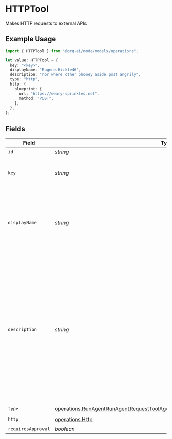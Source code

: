 # HTTPTool

Makes HTTP requests to external APIs

## Example Usage

```typescript
import { HTTPTool } from "@orq-ai/node/models/operations";

let value: HTTPTool = {
  key: "<key>",
  displayName: "Eugene.Hickle46",
  description: "nor where other phooey aside psst angrily",
  type: "http",
  http: {
    blueprint: {
      url: "https://weary-sprinkles.net",
      method: "POST",
    },
  },
};
```

## Fields

| Field                                                                                                                                                                                                                       | Type                                                                                                                                                                                                                        | Required                                                                                                                                                                                                                    | Description                                                                                                                                                                                                                 |
| --------------------------------------------------------------------------------------------------------------------------------------------------------------------------------------------------------------------------- | --------------------------------------------------------------------------------------------------------------------------------------------------------------------------------------------------------------------------- | --------------------------------------------------------------------------------------------------------------------------------------------------------------------------------------------------------------------------- | --------------------------------------------------------------------------------------------------------------------------------------------------------------------------------------------------------------------------- |
| `id`                                                                                                                                                                                                                        | *string*                                                                                                                                                                                                                    | :heavy_minus_sign:                                                                                                                                                                                                          | N/A                                                                                                                                                                                                                         |
| `key`                                                                                                                                                                                                                       | *string*                                                                                                                                                                                                                    | :heavy_check_mark:                                                                                                                                                                                                          | Unique key of the tool as it will be displayed in the UI                                                                                                                                                                    |
| `displayName`                                                                                                                                                                                                               | *string*                                                                                                                                                                                                                    | :heavy_check_mark:                                                                                                                                                                                                          | The name of the tool as it will be displayed in the UI. This is optional and if not provided, the `key` will be used.                                                                                                       |
| `description`                                                                                                                                                                                                               | *string*                                                                                                                                                                                                                    | :heavy_check_mark:                                                                                                                                                                                                          | A description of the tool, used by the model to choose when and how to call the tool. We do recommend using the `description` field as accurate as possible to give enough context to the model to make the right decision. |
| `type`                                                                                                                                                                                                                      | [operations.RunAgentRunAgentRequestToolAgentsRequestRequestBodySettingsTools12Type](../../models/operations/runagentrunagentrequesttoolagentsrequestrequestbodysettingstools12type.md)                                      | :heavy_check_mark:                                                                                                                                                                                                          | N/A                                                                                                                                                                                                                         |
| `http`                                                                                                                                                                                                                      | [operations.Http](../../models/operations/http.md)                                                                                                                                                                          | :heavy_check_mark:                                                                                                                                                                                                          | N/A                                                                                                                                                                                                                         |
| `requiresApproval`                                                                                                                                                                                                          | *boolean*                                                                                                                                                                                                                   | :heavy_minus_sign:                                                                                                                                                                                                          | N/A                                                                                                                                                                                                                         |